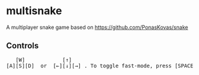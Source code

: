 # multisnake
A multiplayer snake game based on https://github.com/PonasKovas/snake

## Controls

<pre>
   [W]            [↑]   
[A][S][D]  or  [←][↓][→] . To toggle fast-mode, press [SPACE]
</pre>
